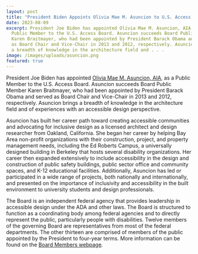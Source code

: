 ```yaml
---
layout: post
title: "President Biden Appoints Olivia Mae M. Asuncion to U.S. Access Board "
date: 2023-08-09
excerpt: President Joe Biden has appointed Olivia Mae M. Asuncion, AIA, as a
  Public Member to the U.S. Access Board. Asuncion succeeds Board Public Member
  Karen Braitmayer, who had been appointed by President Barack Obama and served
  as Board Chair and Vice-Chair in 2013 and 2012, respectively. Asuncion brings
  a breadth of knowledge in the architecture field and . . .
image: /images/uploads/asuncion.png
featured: true
---
```

President Joe Biden has appointed [Olivia Mae M. Asuncion, AIA](https://www.access-board.gov/about/board-members/olivia-mae-m-asuncion/), as a Public Member to the U.S. Access Board. Asuncion succeeds Board Public Member Karen Braitmayer, who had been appointed by President Barack Obama and served as Board Chair and Vice-Chair in 2013 and 2012, respectively. Asuncion brings a breadth of knowledge in the architecture field and of experiences with an accessible design perspective.  

Asuncion has built her career path toward creating accessible communities and advocating for inclusive design as a licensed architect and design researcher from Oakland, California. She began her career by helping Bay Area non-profit organizations with their construction, project, and property management needs, including the Ed Roberts Campus, a universally designed building in Berkeley that hosts several disability organizations. Her career then expanded extensively to include accessibility in the design and construction of public safety buildings, public sector office and community spaces, and K-12 educational facilities. Additionally, Asuncion has led or participated in a wide range of projects, both nationally and internationally, and presented on the importance of inclusivity and accessibility in the built environment to university students and design professionals. 

The Board is an independent federal agency that provides leadership in accessible design under the ADA and other laws. The Board is structured to function as a coordinating body among federal agencies and to directly represent the public, particularly people with disabilities. Twelve members of the governing Board are representatives from most of the federal departments. The other thirteen are comprised of members of the public appointed by the President to four-year terms. More information can be found on the [Board Members webpage](https://www.access-board.gov/about/board-members/).